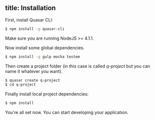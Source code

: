 title: Installation
---

First, install  Quasar CLI:
``` bash
$ npm install -g quasar-cli
```

Make sure you are running NodeJS >= 4.1.1.

Now install some global dependencies.
``` bash
$ npm install -g gulp mocha testem
```

Then create a project folder (in this case is called *q-project* but you can name it whatever you want).
``` bash
$ quasar create q-project
$ cd q-project
```

Finally install local project dependencies:
``` bash
$ npm install
```

You're all set now. You can start developing your application.